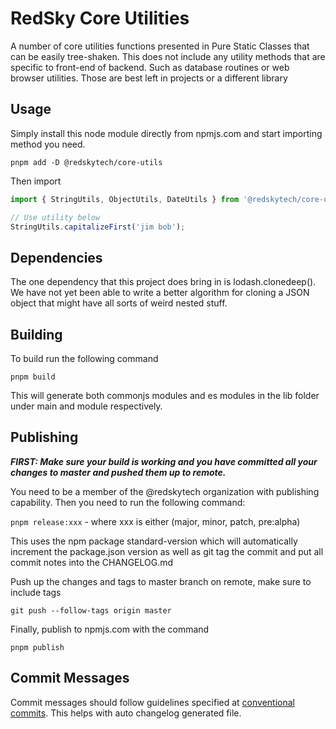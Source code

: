 # RedSky Core Utilities

A number of core utilities functions presented in Pure Static Classes that can be easily tree-shaken. This does not include any
utility methods that are specific to front-end of backend. Such as database routines or web browser utilities. Those are best left
in projects or a different library

## Usage

Simply install this node module directly from npmjs.com and start importing method you need.

`pnpm add -D @redskytech/core-utils`

Then import

```typescript
import { StringUtils, ObjectUtils, DateUtils } from '@redskytech/core-utils';

// Use utility below
StringUtils.capitalizeFirst('jim bob');
```

## Dependencies

The one dependency that this project does bring in is lodash.clonedeep(). We have not yet been able to write a better algorithm for cloning a JSON object that might have all sorts of weird nested stuff.

## Building

To build run the following command

`pnpm build`

This will generate both commonjs modules and es modules in the lib folder under main and module respectively.

## Publishing

**_FIRST: Make sure your build is working and you have committed all your changes to master and pushed them up to remote._**

You need to be a member of the @redskytech organization with publishing capability. Then you need to run the
following command:

`pnpm release:xxx` - where xxx is either (major, minor, patch, pre:alpha)

This uses the npm package standard-version which will automatically increment the package.json version
as well as git tag the commit and put all commit notes into the CHANGELOG.md

Push up the changes and tags to master branch on remote, make sure to include tags

`git push --follow-tags origin master`

Finally, publish to npmjs.com with the command

`pnpm publish`

## Commit Messages

Commit messages should follow guidelines specified at [conventional commits](https://www.conventionalcommits.org/en/v1.0.0/).
This helps with auto changelog generated file.
